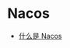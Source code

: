 # Nacos

- [什么是 Nacos](https://github.com/lazecoding/Note/blob/main/note/articles/nacos/what-is-design.md)
